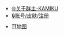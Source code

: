 * [🌐关于群主-KAMIKU](https://kamikuz.cn)
* [🔒账号/皮肤/注册](http://s24.natfrp.org:25159/)
* [⛩️地图](http://map.kamikuz.cn:25159/)
